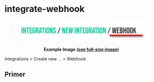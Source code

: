 # integrate-webhook

**<p style="text-align: center;zoom: 150%;"> ![intergrations-webhook.png](assets/images/intergrations-webhook.png) </p>** **<p style="text-align: center;"> Example Image (<a href="../assets/images/intergrations-webhook.png">see full-size image</a>) </p>**

Integrations > Create new ... > Webhook

## Primer

